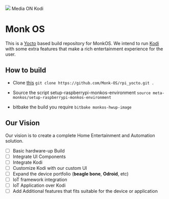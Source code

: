 <p allign="center">
  <img src="https://github.com/johansaji/rpi_yocto/blob/feature/docs/docs/logo/monkos_transparet_logo.png" />
  <H>Media ON Kodi</H>
</p>

# Monk OS

This is a [Yocto](http://www.yoctoproject.org) based build repository for MonkOS. We intend to run [Kodi](https://kodi.tv/) with some extra features that make a rich entertainment experience for the user. 


## How to build

* Clone [this](https://github.com/Monk-OS/rpi_yocto)
  ``` git clone https://github.com/Monk-OS/rpi_yocto.git . ```

* Source the script setup-raspberrypi-monkos-environment
  ``` source meta-monkos/setup-raspberrypi-monkos-environment ```

* bitbake the build you require
  ``` bitbake monkos-hwup-image ```


## Our Vision
  Our vision is to create a complete Home Entertainment and Automation solution.

 - [ ] Basic hardware-up Build
 - [ ] Integrate UI Components
 - [ ] Integrate Kodi
 - [ ] Customize Kodi with our custom UI
 - [ ] Expand the device portfolio (**beagle bone**, **Odroid**, etc)
 - [ ] IoT framework integration
 - [ ] IoT Application over Kodi
 - [ ] Add Additional features that fits suitable for the device or application
